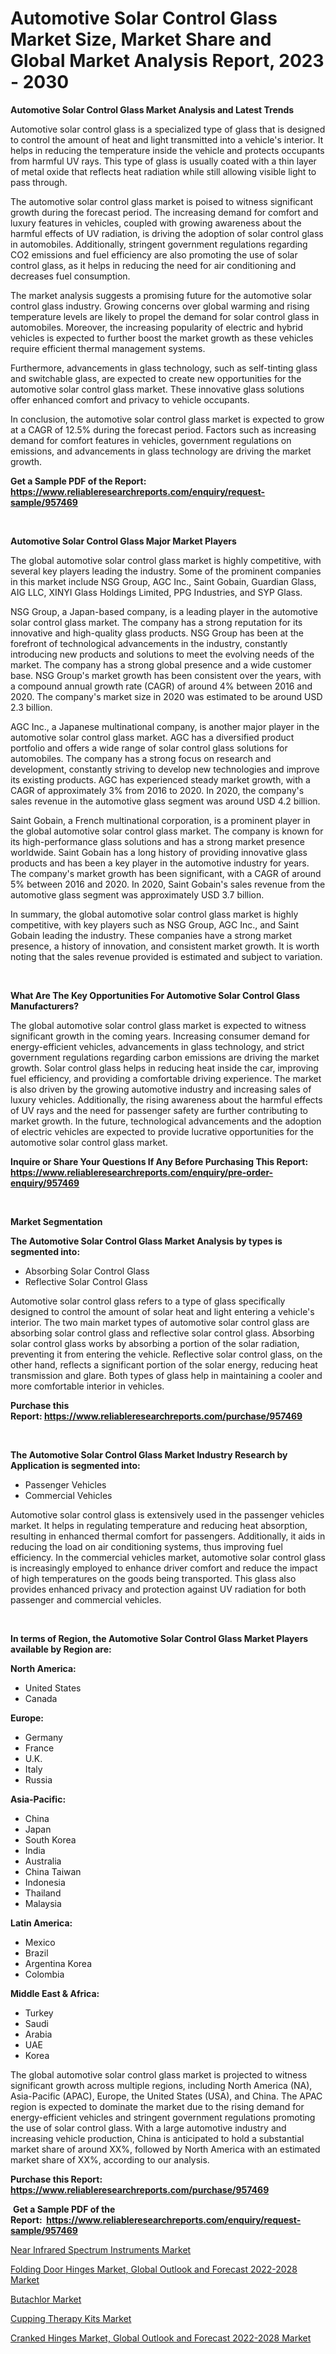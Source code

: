 <p><h1>Automotive Solar Control Glass Market Size, Market Share and Global Market Analysis Report, 2023 - 2030</h1></p><p><strong>Automotive Solar Control Glass Market Analysis and Latest Trends</strong></p>
<p><p>Automotive solar control glass is a specialized type of glass that is designed to control the amount of heat and light transmitted into a vehicle's interior. It helps in reducing the temperature inside the vehicle and protects occupants from harmful UV rays. This type of glass is usually coated with a thin layer of metal oxide that reflects heat radiation while still allowing visible light to pass through.</p><p>The automotive solar control glass market is poised to witness significant growth during the forecast period. The increasing demand for comfort and luxury features in vehicles, coupled with growing awareness about the harmful effects of UV radiation, is driving the adoption of solar control glass in automobiles. Additionally, stringent government regulations regarding CO2 emissions and fuel efficiency are also promoting the use of solar control glass, as it helps in reducing the need for air conditioning and decreases fuel consumption.</p><p>The market analysis suggests a promising future for the automotive solar control glass industry. Growing concerns over global warming and rising temperature levels are likely to propel the demand for solar control glass in automobiles. Moreover, the increasing popularity of electric and hybrid vehicles is expected to further boost the market growth as these vehicles require efficient thermal management systems.</p><p>Furthermore, advancements in glass technology, such as self-tinting glass and switchable glass, are expected to create new opportunities for the automotive solar control glass market. These innovative glass solutions offer enhanced comfort and privacy to vehicle occupants.</p><p>In conclusion, the automotive solar control glass market is expected to grow at a CAGR of 12.5% during the forecast period. Factors such as increasing demand for comfort features in vehicles, government regulations on emissions, and advancements in glass technology are driving the market growth.</p></p>
<p><strong>Get a Sample PDF of the Report:&nbsp; <a href="https://www.reliableresearchreports.com/enquiry/request-sample/957469">https://www.reliableresearchreports.com/enquiry/request-sample/957469</a></strong></p>
<p>&nbsp;</p>
<p><strong>Automotive Solar Control Glass Major Market Players</strong></p>
<p><p>The global automotive solar control glass market is highly competitive, with several key players leading the industry. Some of the prominent companies in this market include NSG Group, AGC Inc., Saint Gobain, Guardian Glass, AIG LLC, XINYI Glass Holdings Limited, PPG Industries, and SYP Glass.</p><p>NSG Group, a Japan-based company, is a leading player in the automotive solar control glass market. The company has a strong reputation for its innovative and high-quality glass products. NSG Group has been at the forefront of technological advancements in the industry, constantly introducing new products and solutions to meet the evolving needs of the market. The company has a strong global presence and a wide customer base. NSG Group's market growth has been consistent over the years, with a compound annual growth rate (CAGR) of around 4% between 2016 and 2020. The company's market size in 2020 was estimated to be around USD 2.3 billion.</p><p>AGC Inc., a Japanese multinational company, is another major player in the automotive solar control glass market. AGC has a diversified product portfolio and offers a wide range of solar control glass solutions for automobiles. The company has a strong focus on research and development, constantly striving to develop new technologies and improve its existing products. AGC has experienced steady market growth, with a CAGR of approximately 3% from 2016 to 2020. In 2020, the company's sales revenue in the automotive glass segment was around USD 4.2 billion.</p><p>Saint Gobain, a French multinational corporation, is a prominent player in the global automotive solar control glass market. The company is known for its high-performance glass solutions and has a strong market presence worldwide. Saint Gobain has a long history of providing innovative glass products and has been a key player in the automotive industry for years. The company's market growth has been significant, with a CAGR of around 5% between 2016 and 2020. In 2020, Saint Gobain's sales revenue from the automotive glass segment was approximately USD 3.7 billion.</p><p>In summary, the global automotive solar control glass market is highly competitive, with key players such as NSG Group, AGC Inc., and Saint Gobain leading the industry. These companies have a strong market presence, a history of innovation, and consistent market growth. It is worth noting that the sales revenue provided is estimated and subject to variation.</p></p>
<p>&nbsp;</p>
<p><strong>What Are The Key Opportunities For Automotive Solar Control Glass Manufacturers?</strong></p>
<p><p>The global automotive solar control glass market is expected to witness significant growth in the coming years. Increasing consumer demand for energy-efficient vehicles, advancements in glass technology, and strict government regulations regarding carbon emissions are driving the market growth. Solar control glass helps in reducing heat inside the car, improving fuel efficiency, and providing a comfortable driving experience. The market is also driven by the growing automotive industry and increasing sales of luxury vehicles. Additionally, the rising awareness about the harmful effects of UV rays and the need for passenger safety are further contributing to market growth. In the future, technological advancements and the adoption of electric vehicles are expected to provide lucrative opportunities for the automotive solar control glass market.</p></p>
<p><strong>Inquire or Share Your Questions If Any Before Purchasing This Report: <a href="https://www.reliableresearchreports.com/enquiry/pre-order-enquiry/957469">https://www.reliableresearchreports.com/enquiry/pre-order-enquiry/957469</a></strong></p>
<p>&nbsp;</p>
<p><strong>Market Segmentation</strong></p>
<p><strong>The Automotive Solar Control Glass Market Analysis by types is segmented into:</strong></p>
<p><ul><li>Absorbing Solar Control Glass</li><li>Reflective Solar Control Glass</li></ul></p>
<p><p>Automotive solar control glass refers to a type of glass specifically designed to control the amount of solar heat and light entering a vehicle's interior. The two main market types of automotive solar control glass are absorbing solar control glass and reflective solar control glass. Absorbing solar control glass works by absorbing a portion of the solar radiation, preventing it from entering the vehicle. Reflective solar control glass, on the other hand, reflects a significant portion of the solar energy, reducing heat transmission and glare. Both types of glass help in maintaining a cooler and more comfortable interior in vehicles.</p></p>
<p><strong>Purchase this Report:&nbsp;<a href="https://www.reliableresearchreports.com/purchase/957469">https://www.reliableresearchreports.com/purchase/957469</a></strong></p>
<p>&nbsp;</p>
<p><strong>The Automotive Solar Control Glass Market Industry Research by Application is segmented into:</strong></p>
<p><ul><li>Passenger Vehicles</li><li>Commercial Vehicles</li></ul></p>
<p><p>Automotive solar control glass is extensively used in the passenger vehicles market. It helps in regulating temperature and reducing heat absorption, resulting in enhanced thermal comfort for passengers. Additionally, it aids in reducing the load on air conditioning systems, thus improving fuel efficiency. In the commercial vehicles market, automotive solar control glass is increasingly employed to enhance driver comfort and reduce the impact of high temperatures on the goods being transported. This glass also provides enhanced privacy and protection against UV radiation for both passenger and commercial vehicles.</p></p>
<p>&nbsp;</p>
<p><strong>In terms of Region, the Automotive Solar Control Glass Market Players available by Region are:</strong></p>
<p>
    <p> <strong> North America: </strong>
        <ul>
            <li>United States</li>
            <li>Canada</li>
        </ul>
        </p> 
    <p> <strong> Europe: </strong>
        <ul>
            <li>Germany</li>
            <li>France</li>
            <li>U.K.</li>
            <li>Italy</li>
            <li>Russia</li>
        </ul>
        </p> 
    <p> <strong> Asia-Pacific: </strong>
        <ul>
            <li>China</li>
            <li>Japan</li>
            <li>South Korea</li>
            <li>India</li>
            <li>Australia</li>
            <li>China Taiwan</li>
            <li>Indonesia</li>
            <li>Thailand</li>
            <li>Malaysia</li>
        </ul>
        </p> 
    <p> <strong> Latin America: </strong>
        <ul>
            <li>Mexico</li>
            <li>Brazil</li>
            <li>Argentina Korea</li>
            <li>Colombia</li>
        </ul>
        </p> 
    <p> <strong> Middle East & Africa: </strong>
        <ul>
            <li>Turkey</li>
            <li>Saudi</li>
            <li>Arabia</li>
            <li>UAE</li>
            <li>Korea</li>
        </ul>
    </p>
    </p>
<p><p>The global automotive solar control glass market is projected to witness significant growth across multiple regions, including North America (NA), Asia-Pacific (APAC), Europe, the United States (USA), and China. The APAC region is expected to dominate the market due to the rising demand for energy-efficient vehicles and stringent government regulations promoting the use of solar control glass. With a large automotive industry and increasing vehicle production, China is anticipated to hold a substantial market share of around XX%, followed by North America with an estimated market share of XX%, according to our analysis.</p></p>
<p><strong>Purchase this Report: <a href="https://www.reliableresearchreports.com/purchase/957469">https://www.reliableresearchreports.com/purchase/957469</a></strong></p>
<p>&nbsp;<strong>Get a Sample PDF of the Report:&nbsp;&nbsp;<a href="https://www.reliableresearchreports.com/enquiry/request-sample/957469">https://www.reliableresearchreports.com/enquiry/request-sample/957469</a></strong></p>
<p><strong></strong></p>
<p><p><a href="https://medium.com/@dennismurphy47/near-infrared-spectrum-instruments-market-size-growth-forecast-2023-2030-b0a514117a56">Near Infrared Spectrum Instruments Market</a></p><p><a href="https://issuu.com/reportprime-2/docs/folding-door-hinges-market-global-outlook-and-fore?fr=xKAE9_zU1NQ">Folding Door Hinges Market, Global Outlook and Forecast 2022-2028 Market</a></p><p><a href="https://www.linkedin.com/pulse/butachlor-market-research-report-provides-thorough-industry-um5re/">Butachlor Market</a></p><p><a href="https://www.reportprime.com/cupping-therapy-kits-r8346">Cupping Therapy Kits Market</a></p><p><a href="https://issuu.com/reportprime-2/docs/cranked-hinges-market-global-outlook-and-forecast-?fr=xKAE9_zU1NQ">Cranked Hinges Market, Global Outlook and Forecast 2022-2028 Market</a></p></p>